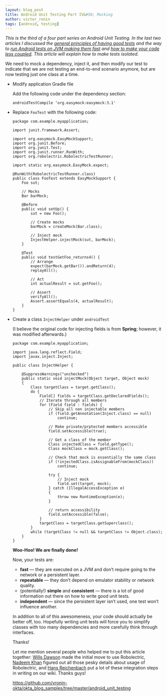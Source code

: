 ```yaml
---
layout: blog_post
title: Android Unit Testing Part IV&#58; Mocking
author: victor_ronin
tags: [android, testing]
---
```

*This is the third of a four part series on Android Unit Testing. In
the last two articles I discussed the [general principles of having
good
tests](https://www.okta.com/blog/2015/01/android-unit-testing-part-i-what-makes-strong-test-automation/)
and the way to [run Android tests on JVM making them
fast](/blog/2015/04/07/android-unit-testing-part-2) and [how to make
your code less coupled](/blog/2015/04/14/android-unit-testing-part-3/). 
This article will explain how to make tests isolated.*

We need to mock a dependency, inject it, and then modify our test to
indicate that we are not testing an end-to-end scenario anymore, but
are now testing just one class at a time.

-   Modify application Gradle file

    Add the following code under the dependency section:
    
    ~~~
    androidTestCompile ‘org.easymock:easymock:3.1'
    ~~~

-   Replace <code>FooTest</code> with the following code:
    
    ~~~
    package com.example.myapplication;
     
    import junit.framework.Assert;
      
    import org.easymock.EasyMockSupport;
    import org.junit.Before;
    import org.junit.Test;
    import org.junit.runner.RunWith;
    import org.robolectric.RobolectricTestRunner;
    
    import static org.easymock.EasyMock.expect;
    
    @RunWith(RobolectricTestRunner.class)
    public class FooTest extends EasyMockSupport {
        Foo sut;
    
        // Mocks
        Bar barMock;
    
        @Before
        public void setUp() {
            sut = new Foo();
    
            // Create mocks
            barMock = createMock(Bar.class);
    
            // Inject mock
            InjectHelper.injectMock(sut, barMock);
        }
    
        @Test
        public void testGetFoo_returns4() {
            // Arrange
            expect(barMock.getBar()).andReturn(4);
            replayAll();
    
            // Act
            int actualResult = sut.getFoo();
    
            // Assert
            verifyAll();
            Assert.assertEquals(4, actualResult);
        }
    }
    ~~~
-   Create a class <code>InjectHelper</code> under <code>androidTest</code>

    (I believe the original code for injecting fields is from **Spring**; however, it was modified afterwards.)
    
    ~~~
    package com.example.myapplication;
      
    import java.lang.reflect.Field;
    import javax.inject.Inject;
    
    public class InjectHelper {
        
        @SuppressWarnings("unchecked")
        public static void injectMock(Object target, Object mock)
        {
            Class targetClass = target.getClass();
            do {
                Field[] fields = targetClass.getDeclaredFields();
                // Iterate through all members
                for (Field field : fields) {
                    // Skip all non injectable members
                    if (field.getAnnotation(Inject.class) == null)
                        continue;
    
                    // Make private/prptected members accessible
                    field.setAccessible(true);
    
                    // Get a class of the member
                    Class injectedClass = field.getType();
                    Class mockClass = mock.getClass();
    
                    // Check that mock is essentially the same class
                    if (!injectedClass.isAssignableFrom(mockClass))
                        continue;
    
                    try {
                        // Inject mock
                        field.set(target, mock);
                    } catch (IllegalAccessException e)
                    {
                        throw new RuntimeException(e);
                    }
    
                    // return accessibility
                    field.setAccessible(false);
                }
                targetClass = targetClass.getSuperclass();
            }
            while (targetClass != null && targetClass != Object.class);
        }
    }
    ~~~
    
    **Woo-Hoo! We are finally done!**
    
    Now, your tests are:
    
    -   **fast** — they are executed on a JVM and don’t require going to the network or a persistent layer.
    -   **repeatable** — they don’t depend on emulator stability or network quality.
    -   (potentially!) **simple** and **consistent** — there is a lot of good information out there on how to write good unit tests.
    -   **independent** — since the persistent layer isn’t used, one test won’t influence another.
    
    In addition to all of this awesomeness, your code should actually be
    better off, too. Hopefully writing unit tests will force you to
    simplify classes with too many dependencies and more carefully think
    through interfaces.
    
    Thanks!
    
    Let me mention several people who helped me to put this article
    together: [Wills Dawson](https://www.linkedin.com/pub/william-dawson/43/140/837) made the initial move to use Robolectric,
    [Nadeem Khan](https://www.linkedin.com/in/nadeemlinkedin) figured out all those pesky details about usage of
    Robolectric, and [Hans Reichenbach](https://www.linkedin.com/pub/hans-reichenbach/20/94b/5b8) put a lot of these integration
    steps in writing on our wiki. Thanks guys!
    
    <https://github.com/vronin-okta/okta_blog_samples/tree/master/android_unit_testing>
 